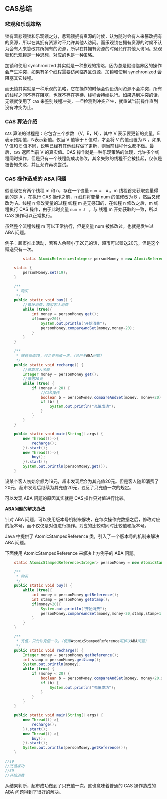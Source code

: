 ## CAS总结

### 悲观和乐观策略

锁有着悲观锁和乐观锁之分，悲观锁拥有资源的时候，认为随时会有人来篡改拥有的资源，所以在其拥有资源时不允许其他人访问。而乐观锁在拥有资源的时候不认为会有人来篡改其所拥有的资源，所以在其拥有资源的时候允许其他人访问。悲观锁和乐观锁是一种思想，对应的也是一种策略。

加锁和使用 synchronized 其实就是一种悲观的策略，因为总是假设临界区的操作会产生冲突，如果有多个线程需要访问临界区资源，加锁和使用 synchronized 会阻塞其它线程。

而无锁其实就是一种乐观的策略，它在操作的时候会假设访问资源不会冲突，所有的线程之间不存在阻塞，也就不存在等待，线程会持续执行。如果遇到冲突的话，无锁就使用了 `CAS` 来鉴别线程冲突，一旦检测到冲突产生，就重试当前操作直到没有冲突为止。

### CAS 算法介绍

`CAS` 算法的过程是：它包含三个参数 （V，E，N），其中 V 表示要更新的变量，E 表示预期值，N表示新值。仅当 V 值等于 E 值时，才会将 V 的值设置为 N 。如果 V 值和 E 值不同，说明已经有其他线程做了更新，则当前线程什么都不做。最后，`CAS` 返回当前 V 的真实值。CAS 操作就是一种乐观策略的体现，允许多个线程同时操作，但是只有一个线程能成功修改，其余失败的线程不会被挂起，仅仅是被告知失败，并且允许再次尝试。

### CAS 操作造成的 ABA 问题

假设现在有两个线程 m 和 n，存在一个变量 `num =  A` 。m 线程首先获取变量得到的是 A ，在执行 CAS 操作之前，n 线程将变量 num 的值修改为 B ，然后又修改为 A。线程 n 修改变量的过程 线程 m 是无感知的，在线程 n 修改之后，m 线程执行 CAS 操作，由于此时变量 `num = A ` ，与 线程 m 开始获取的一致，所以CAS 操作可以正常执行。

虽然整个流程线程 m 可以正常执行，但是变量 num 被修改过，也就是发生过 ABA 问题。

例子：超市推出活动，若客人余额小于20元的话，超市可以赠送20元，但是这个赠送只有一次。

```java
		static AtomicReference<Integer> personMoney = new AtomicReference<>();

    static {
        personMoney.set(19);
    }

    /**
     * 购买
     */
    public static void buy() {
      	//循环消费，模拟客人消费
        while (true){
            int money = personMoney.get();
            if(money>20){
                System.out.println("开始消费");
                personMoney.compareAndSet(money,money-20);
            }
        }
    }

    /**
     * 赠送充值20，只允许充值一次。（会产生ABA问题）
     */
    public static void recharge() {
      	//获取客人余额
        Integer money = personMoney.get();
      	//赠送20元
        while (true) {
            if (money < 20) {
              	//CAS操作
                boolean b = personMoney.compareAndSet(money, money+20);
                if (b) {
                    System.out.println("充值成功");
                }
            }
        }
    }

    public static void main(String[] args) {
        new Thread(()->{
            recharge();
        }).start();
        new Thread(()->{
            buy();
        }).start();
        System.out.println(personMoney.get());
    }
```

设某个客人初始余额为19元，超市发现后会为其充值20元。但是客人随即消费了20元，超市发现后继续为其充值20元，违反了只充值一次的规定。

可以发现 ABA 问题的原因其实就是 CAS 操作只对值进行比较。

**ABA问题的解决办法**

针对 ABA 问题，可以使用版本号机制来解决，在每次操作完数据之后，修改对应的版本号，而不仅仅是对值进行操作。对应的比较时同时比较值和版本号。

Java 中提供了 AtomicStampedReference 类，引入了一个版本号的机制来解决 ABA 问题。

下面使用 AtomicStampedReference 来解决上方例子的 ABA 问题。

```java
    static AtomicStampedReference<Integer> personMoney = new AtomicStampedReference<>(19,10);

    /**
     * 购买
     */
    public static void buy() {
        while (true){
            int money = personMoney.getReference();
            int stamp = personMoney.getStamp();
            if(money>20){
                System.out.println("开始消费");
                personMoney.compareAndSet(money,money-20,stamp,stamp+1);
            }
        }
    }

    /**
     * 充值，只允许充值一次。（使用AtomicStampedReference可解决ABA问题）
     */
    public static void recharge() {
        Integer money = personMoney.getReference();
        int stamp = personMoney.getStamp();
        System.out.println(money);
        while (true) {
            if (money < 20) {
                boolean b = personMoney.compareAndSet(money, money+20,stamp,stamp+1);
                if (b) {
                    System.out.println("充值成功");
                }
            }
        }
    }

    public static void main(String[] args) {
        new Thread(()->{
            recharge();
        }).start();
        new Thread(()->{
            buy();
        }).start();
        System.out.println(personMoney.getReference());
    }

//19
//充值成功
//39
//开始消费
```

从结果判断，超市成功做到了只充值一次，这也意味着普通的 CAS 操作造成的 ABA 问题得到了很好的解决。
